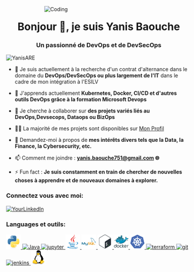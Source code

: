 <img align="right" alt="Coding" width="400" src="https://i.pinimg.com/originals/e4/26/70/e426702edf874b181aced1e2fa5c6cde.gif">
<h1 align="center">Bonjour 👋, je suis Yanis Baouche </h1>
<h3 align="center">Un passionné de DevOps et de DevSecOps </h3>

<p align="left"> <img src="https://komarev.com/ghpvc/?username=YanisARE&label=Profile%20views&color=0e75b6&style=flat" alt="YanisARE" /> </p>

- 🔭 Je suis actuellement à la recherche d'un contrat d'alternance dans le domaine du **DevOps/DevSecOps ou plus largement de l'IT** dans le cadre de mon intégration à l'ESILV

- 🌱 J'apprends actuellement **Kubernetes, Docker, CI/CD et d'autres outils DevOps grâce à la formation Microsoft Devops**

- 👯 Je cherche à collaborer sur **des projets variés liés au DevOps,Devsecops, Dataops ou BizOps**

- 👨‍💻 La majorité de mes projets sont disponibles sur [Mon Profil](https://github.com/YanisARE)

- 💬 Demandez-moi à propos de **mes intérêts divers tels que la Data, la Finance, la Cybersecurity, etc.**

- 📫 Comment me joindre : **yanis.baouche751@gmail.com 🌐**

- ⚡ Fun fact : **Je suis constamment en train de chercher de nouvelles choses à apprendre et de nouveaux domaines à explorer.**

<h3 align="left">Connectez vous avec moi:</h3>
<p align="left">
<a href="https://linkedin.com/in/yanisbaouche/" target="blank"><img align="center" src="https://raw.githubusercontent.com/rahuldkjain/github-profile-readme-generator/master/src/images/icons/Social/linked-in-alt.svg" alt="YourLinkedIn" height="30" width="40" /></a>

<h3 align="left">Languages et outils:</h3>
<p align="left"> 
<a href="https://www.python.org" target="_blank" rel="noreferrer"> <img src="https://raw.githubusercontent.com/devicons/devicon/master/icons/python/python-original.svg" alt="python" width="40" height="40"/> </a>
<a href="[https://www.oracle.com/fr/java/](https://www.oracle.com/fr/java/)" target="_blank" rel="noreferrer"> <img src="https://www.vectorlogo.zone/logos/java/java-icon.svg" alt="Java" width="40" height="40"/> </a>
<a href="https://jupyter.org/" target="_blank" rel="noreferrer"> <img src="https://www.vectorlogo.zone/logos/jupyter/jupyter-icon.svg" alt="jupyter" width="40" height="40"/> </a>
<a href="https://www.java.com" target="_blank" rel="noreferrer"> <img src="https://raw.githubusercontent.com/devicons/devicon/master/icons/java/java-original.svg" alt="java" width="40" height="40"/> </a>
<a href="https://www.mysql.com/" target="_blank" rel="noreferrer"> <img src="https://raw.githubusercontent.com/devicons/devicon/master/icons/mysql/mysql-original-wordmark.svg" alt="mysql" width="40" height="40"/> </a>
<a href="https://www.shell.com/" target="_blank" rel="noreferrer"> <img src="https://raw.githubusercontent.com/devicons/devicon/master/icons/bash/bash-original.svg" alt="bash shell" width="40" height="40"/> </a>
<a href="https://www.docker.com/" target="_blank" rel="noreferrer"> <img src="https://raw.githubusercontent.com/devicons/devicon/master/icons/docker/docker-original-wordmark.svg" alt="docker" width="40" height="40"/> </a>
<a href="https://kubernetes.io" target="_blank" rel="noreferrer"> <img src="https://raw.githubusercontent.com/devicons/devicon/master/icons/kubernetes/kubernetes-plain.svg" alt="kubernetes" width="40" height="40"/> </a>
<a href="https://www.terraform.io/" target="_blank" rel="noreferrer"> <img src="https://www.vectorlogo.zone/logos/terraformio/terraformio-icon.svg" alt="terraform" width="40" height="40"/> </a>
<a href="https://git-scm.com/" target="_blank" rel="noreferrer"> <img src="https://www.vectorlogo.zone/logos/git-scm/git-scm-icon.svg" alt="git" width="40" height="40"/> </a>
<a href="https://www.jenkins.io" target="_blank" rel="noreferrer"> <img src="https://www.vectorlogo.zone/logos/jenkins/jenkins-icon.svg" alt="jenkins" width="40" height="40"/> </a>
<a href="https://www.linux.org/" target="_blank" rel="noreferrer"> <img src="https://raw.githubusercontent.com/devicons/devicon/master/icons/linux/linux-original.svg" alt="linux" width="40" height="40"/> </a> 
</p>

<!--<h3 align="left">Mes statistiques Github:</h3>
<p>&nbsp;<img align="center" src="https://github-readme-stats.vercel.app/api?username=YanisARE&show_icons=true&locale=en" alt="YanisARE" /></p> -->

